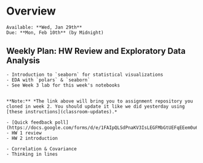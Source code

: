 # Overview
```{admonition} HW 2
Available: **Wed, Jan 29th**  
Due: **Mon, Feb 10th** (by Midnight)
```

## Weekly Plan: HW Review and Exploratory Data Analysis
```{topic} [📚 Monday Jan 27th (last LAB continued)](https://classroom.github.com/a/H83tmXav)
- Introduction to `seaborn` for statistical visualizations
- EDA with `polars` & `seaborn`
- See Week 3 lab for this week's notebooks
```

```{topic} [📚 Tuesday Jan 28th (LAB)](https://classroom.github.com/a/H83tmXav)

**Note:** *The link above will bring you to assignment repository you cloned in week 2. You should update it like we did yesterday using [these instructions](classroom-updates).*

- [Quick feedback poll](https://docs.google.com/forms/d/e/1FAIpQLSdPnaKV3IsLEGFMbGtUEFqEEem0u6jb8WhpgLF6necyxY6Jeg/viewform)
- HW 1 review
- HW 2 introduction
```

```{topic} Wednesday Jan 29th 
- Correlation & Covariance
- Thinking in lines
```

<!-- ```{topic} Videos - watch *before* class on 29th  
- [The Essence of Linear Algebra](https://www.3blue1brown.com/topics/linear-algebra) by 3blue1brown. These are bite-sized videos to give you some *high level* intuitions about linear algebra basics, with particularly lovely visuals. If you never formally took any linear algebra (like Eshin), feel math-phobic, or simply need a refresher - this series offers a fresh and fun perspective on about the mathematics that underlies most of the modeling you're likely to do. You don't have watch the full series (unless you want to!), but please check out the following chapters:  
  - [Chap 1: Vectors, what even ar they?](https://www.3blue1brown.com/lessons/vectors) *~10m*
  - [Chap 2: Linear combinations, span, and basis vectors](https://www.3blue1brown.com/lessons/span) *~10m*
  - [Chap 3: Linear transformations and matrices](https://www.3blue1brown.com/lessons/linear-transformations) ~*11m*
  - [Chap 4: Matrix multiplication as composition](https://www.3blue1brown.com/lessons/matrix-multiplication) ~*10m*
  - [Chap 5: Three-dimensional linear transformations](https://www.3blue1brown.com/lessons/3d-transformations) ~*5m*
  - [Chap 7: Inverse matrices, column space, and null space](https://www.3blue1brown.com/lessons/inverse-matrices) ~*12m*

 -->
